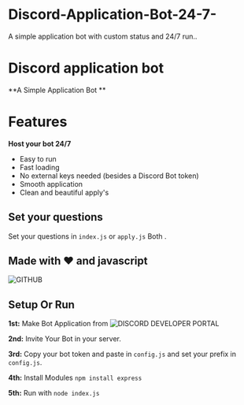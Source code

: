 # Discord-Application-Bot-24-7-
A simple application bot with custom status and 24/7 run..



# Discord application bot
**A Simple Application Bot **


# Features
**Host your bot 24/7**
  * Easy to run
  * Fast loading
  * No external keys needed (besides a Discord Bot token)
  * Smooth application
  * Clean and beautiful apply's

## Set your questions

Set your questions in `index.js`
 or `apply.js` Both .
  
## Made with ❤️ and javascript

![GITHUB](https://github.com/DevilX1109)


## Setup Or Run

**1st:** Make Bot Application from ![DISCORD DEVELOPER PORTAL](https://discord.com/developers/applications/)

**2nd:** Invite Your Bot in your server.

**3rd:** Copy your bot token and paste in `config.js` and set your prefix in `config.js`.

**4th:** Install Modules `npm install express`

**5th:** Run with `node index.js`

 
